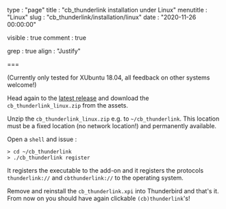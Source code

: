 type            : "page"
title           : "cb_thunderlink installation under Linux"
menutitle       : "Linux"
slug            : "cb_thunderlink/installation/linux"
date            : "2020-11-26 00:00:00"

visible         : true
comment         : true

grep            : true
align           : "Justify"

===

(Currently only tested for XUbuntu 18.04, all feedback on other systems welcome!)

Head again to  the [latest release](https://github.com/CamielBouchier/cb_thunderlink/releases) and download the `cb_thunderlink_linux.zip` from the assets.

Unzip the `cb_thunderlink_linux.zip` e.g. to `~/cb_thunderlink`.
This location must be a fixed location (no network location!) and permanently available.

Open a `shell` and issue :

```
> cd ~/cb_thunderlink
> ./cb_thunderlink register
``` 

It registers the executable to the add-on and it registers the protocols `thunderlink://` and `cbthunderlink://` to the operating system.

Remove and reinstall the `cb_thunderlink.xpi` into Thunderbird and that's it. 
From now on you should have again clickable `(cb)thunderlink`'s!

<!--
vim: ts=4 sw=4 sts=4 sr et columns=160
-->
